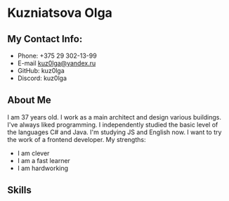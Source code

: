 # Kuzniatsova Olga
## My Contact Info:
* Phone: +375 29 302-13-99
* E-mail kuz0lga@yandex.ru
* GitHub: kuz0lga
* Discord: kuz0lga
## About Me
I am 37 years old. I work as a main architect and design various buildings. I've always liked programming. I independently studied the basic level of the languages C# and Java. I'm studying JS and English  now. I want to try the work of a frontend developer.
My strengths:
* I am clever
* I am a fast learner
* I am hardworking
## Skills